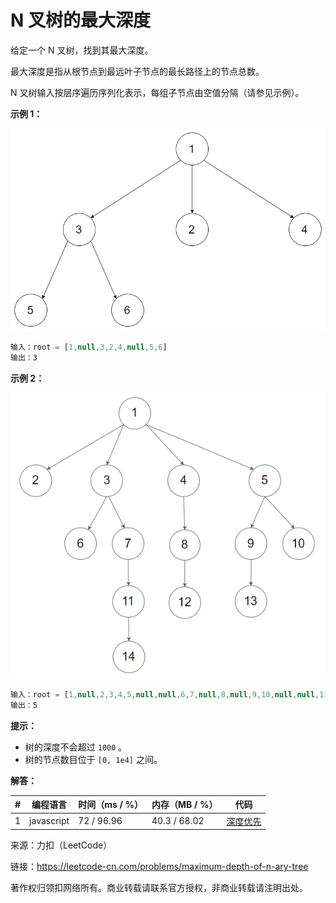 # N 叉树的最大深度

给定一个 N 叉树，找到其最大深度。

最大深度是指从根节点到最远叶子节点的最长路径上的节点总数。

N 叉树输入按层序遍历序列化表示，每组子节点由空值分隔（请参见示例）。

**示例 1：**

![示例1](./eg1.png)

``` javascript
输入：root = [1,null,3,2,4,null,5,6]
输出：3
```

**示例 2：**

![示例2](./eg2.png)

``` javascript
输入：root = [1,null,2,3,4,5,null,null,6,7,null,8,null,9,10,null,null,11,null,12,null,13,null,null,14]
输出：5
```

**提示：**

- 树的深度不会超过 `1000` 。
- 树的节点数目位于 `[0, 1e4]` 之间。

**解答：**

**#**|**编程语言**|**时间（ms / %）**|**内存（MB / %）**|**代码**
--|--|--|--|--
1|javascript|72 / 96.96|40.3 / 68.02|[深度优先](./javascript/ac_v1.js)

来源：力扣（LeetCode）

链接：https://leetcode-cn.com/problems/maximum-depth-of-n-ary-tree

著作权归领扣网络所有。商业转载请联系官方授权，非商业转载请注明出处。
